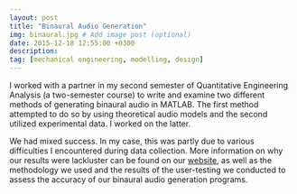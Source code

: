 ```yaml
---
layout: post
title: "Binaural Audio Generation"
img: binaural.jpg # Add image post (optional)
date: 2015-12-18 12:55:00 +0300
description:
tag: [mechanical engineering, modelling, design]
---
```


I worked with a partner in my second semester of Quantitative Engineering Analysis (a two-semester course) to write and examine two different methods of generating binaural audio in MATLAB. The first method attempted to do so by using theoretical audio models and the second utilized experimental data. I worked on the latter.

We had mixed success. In my case, this was partly due to various difficulties I encountered during data collection. More information on why our results were lackluster can be found on our [website](https://sites.google.com/view/qeabinauralsoundgeneration/home?authuser=0), as well as the methodology we used and the results of the user-testing we conducted to assess the accuracy of our binaural audio generation programs.

